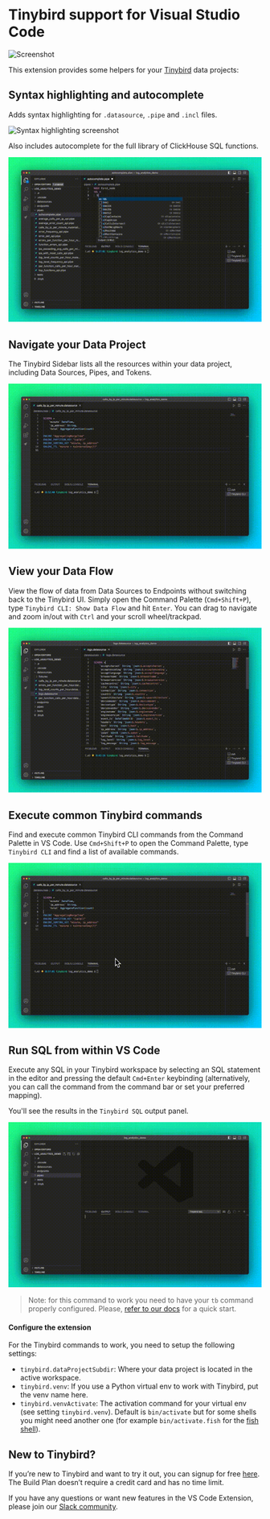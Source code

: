 # Tinybird support for Visual Studio Code

![Screenshot](https://github.com/tinybirdco/vscode-tinybird-support/raw/main/images/banner.png)

This extension provides some helpers for your [Tinybird](https://tinybird.co) data projects:

## Syntax highlighting and autocomplete

Adds syntax highlighting for `.datasource`, `.pipe` and `.incl` files.

![Syntax highlighting screenshot](https://github.com/tinybirdco/vscode-tinybird-support/raw/main/images/screenshot.jpg)

Also includes autocomplete for the full library of ClickHouse SQL functions.

![Syntax highlighting screenshot](https://github.com/tinybirdco/vscode-tinybird-support/raw/main/images/autcomplete-gif.gif)

## Navigate your Data Project

The Tinybird Sidebar lists all the resources within your data project, including Data Sources, Pipes, and Tokens.

![Sidebar screenshot](https://github.com/tinybirdco/vscode-tinybird-support/raw/main/images/sidebar-final.gif)

## View your Data Flow

View the flow of data from Data Sources to Endpoints without switching back to the Tinybird UI. Simply open the Command Palette (`Cmd+Shift+P`), type `Tinybird CLI: Show Data Flow` and hit `Enter`. You can drag to navigate and zoom in/out with `Ctrl` and your scroll wheel/trackpad.

![Data Flow screenshot](https://github.com/tinybirdco/vscode-tinybird-support/raw/main/images/data-flow-gif.gif)

## Execute common Tinybird commands

Find and execute common Tinybird CLI commands from the Command Palette in VS Code. Use `Cmd+Shift+P` to open the Command Palette, type `Tinybird CLI` and find a list of available commands.

![Command palette screenshot](https://github.com/tinybirdco/vscode-tinybird-support/raw/main/images/cli-commands-final.gif)

## Run SQL from within VS Code

Execute any SQL in your Tinybird workspace by selecting an SQL statement in the editor and pressing the default `Cmd+Enter` keybinding (alternatively, you can call the command from the command bar or set your preferred mapping).

You'll see the results in the `Tinybird SQL` output panel.

![tinybird.sql screenshot](https://github.com/tinybirdco/vscode-tinybird-support/raw/main/images/run-sql-gif.gif)

> Note: for this command to work you need to have your `tb` command properly configured. Please, [refer to our docs](https://www.tinybird.co/docs/quick-start-cli.html) for a quick start.

#### Configure the extension

For the Tinybird commands to work, you need to setup the following settings:
- `tinybird.dataProjectSubdir`: Where your data project is located in the active workspace.
- `tinybird.venv`: If you use a Python virtual env to work with Tinybird, put the venv name here.
- `tinybird.venvActivate`: The activation command for your virtual env (see setting `tinybird.venv`). Default is `bin/activate` but for some shells you might need another one (for example `bin/activate.fish` for the [fish shell](https://fishshell.com/)).

## New to Tinybird?
If you’re new to Tinybird and want to try it out, you can signup for free [here](https://www.tinybird.co/signup?referrer=vscode). The Build Plan doesn’t require a credit card and has no time limit.

If you have any questions or want new features in the VS Code Extension, please join our [Slack community](https://www.tinybird.co/community).


